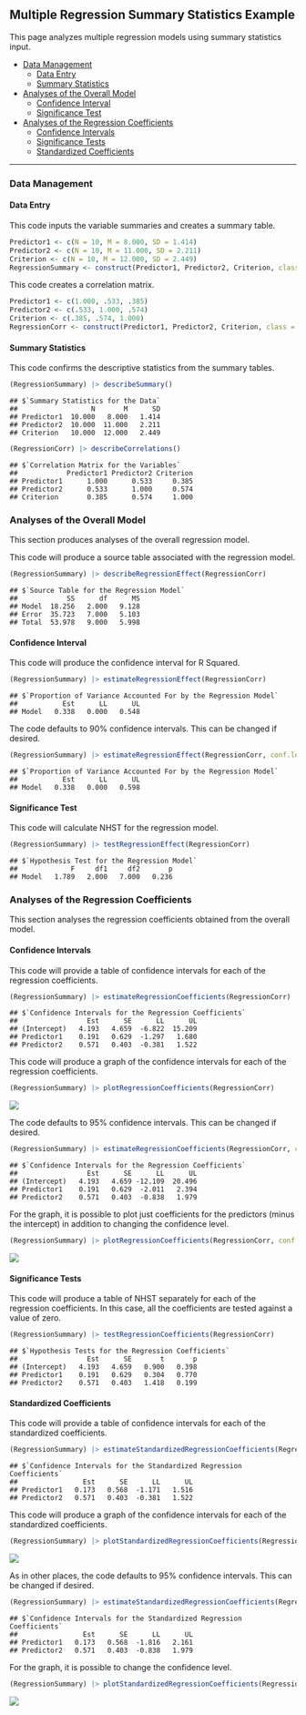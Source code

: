 
## Multiple Regression Summary Statistics Example

This page analyzes multiple regression models using summary statistics
input.

- [Data Management](#data-management)
  - [Data Entry](#data-entry)
  - [Summary Statistics](#summary-statistics)
- [Analyses of the Overall Model](#analyses-of-the-overall-model)
  - [Confidence Interval](#confidence-interval)
  - [Significance Test](#significance-test)
- [Analyses of the Regression
  Coefficients](#analyses-of-the-regression-coefficients)
  - [Confidence Intervals](#confidence-intervals)
  - [Significance Tests](#significance-tests)
  - [Standardized Coefficients](#standardized-coefficients)

------------------------------------------------------------------------

### Data Management

#### Data Entry

This code inputs the variable summaries and creates a summary table.

``` r
Predictor1 <- c(N = 10, M = 8.000, SD = 1.414)
Predictor2 <- c(N = 10, M = 11.000, SD = 2.211)
Criterion <- c(N = 10, M = 12.000, SD = 2.449)
RegressionSummary <- construct(Predictor1, Predictor2, Criterion, class = "wss")
```

This code creates a correlation matrix.

``` r
Predictor1 <- c(1.000, .533, .385)
Predictor2 <- c(.533, 1.000, .574)
Criterion <- c(.385, .574, 1.000)
RegressionCorr <- construct(Predictor1, Predictor2, Criterion, class = "corr")
```

#### Summary Statistics

This code confirms the descriptive statistics from the summary tables.

``` r
(RegressionSummary) |> describeSummary()
```

    ## $`Summary Statistics for the Data`
    ##                  N       M      SD
    ## Predictor1  10.000   8.000   1.414
    ## Predictor2  10.000  11.000   2.211
    ## Criterion   10.000  12.000   2.449

``` r
(RegressionCorr) |> describeCorrelations()
```

    ## $`Correlation Matrix for the Variables`
    ##            Predictor1 Predictor2 Criterion
    ## Predictor1      1.000      0.533     0.385
    ## Predictor2      0.533      1.000     0.574
    ## Criterion       0.385      0.574     1.000

### Analyses of the Overall Model

This section produces analyses of the overall regression model.

This code will produce a source table associated with the regression
model.

``` r
(RegressionSummary) |> describeRegressionEffect(RegressionCorr)
```

    ## $`Source Table for the Regression Model`
    ##            SS      df      MS
    ## Model  18.256   2.000   9.128
    ## Error  35.723   7.000   5.103
    ## Total  53.978   9.000   5.998

#### Confidence Interval

This code will produce the confidence interval for R Squared.

``` r
(RegressionSummary) |> estimateRegressionEffect(RegressionCorr)
```

    ## $`Proportion of Variance Accounted For by the Regression Model`
    ##           Est      LL      UL
    ## Model   0.338   0.000   0.548

The code defaults to 90% confidence intervals. This can be changed if
desired.

``` r
(RegressionSummary) |> estimateRegressionEffect(RegressionCorr, conf.level = .95)
```

    ## $`Proportion of Variance Accounted For by the Regression Model`
    ##           Est      LL      UL
    ## Model   0.338   0.000   0.598

#### Significance Test

This code will calculate NHST for the regression model.

``` r
(RegressionSummary) |> testRegressionEffect(RegressionCorr)
```

    ## $`Hypothesis Test for the Regression Model`
    ##             F     df1     df2       p
    ## Model   1.789   2.000   7.000   0.236

### Analyses of the Regression Coefficients

This section analyses the regression coefficients obtained from the
overall model.

#### Confidence Intervals

This code will provide a table of confidence intervals for each of the
regression coefficients.

``` r
(RegressionSummary) |> estimateRegressionCoefficients(RegressionCorr)
```

    ## $`Confidence Intervals for the Regression Coefficients`
    ##                 Est      SE      LL      UL
    ## (Intercept)   4.193   4.659  -6.822  15.209
    ## Predictor1    0.191   0.629  -1.297   1.680
    ## Predictor2    0.571   0.403  -0.381   1.522

This code will produce a graph of the confidence intervals for each of
the regression coefficients.

``` r
(RegressionSummary) |> plotRegressionCoefficients(RegressionCorr)
```

![](figures/Multiple-Summary-CoefficientsA-1.png)<!-- -->

The code defaults to 95% confidence intervals. This can be changed if
desired.

``` r
(RegressionSummary) |> estimateRegressionCoefficients(RegressionCorr, conf.level = .99)
```

    ## $`Confidence Intervals for the Regression Coefficients`
    ##                 Est      SE      LL      UL
    ## (Intercept)   4.193   4.659 -12.109  20.496
    ## Predictor1    0.191   0.629  -2.011   2.394
    ## Predictor2    0.571   0.403  -0.838   1.979

For the graph, it is possible to plot just coefficients for the
predictors (minus the intercept) in addition to changing the confidence
level.

``` r
(RegressionSummary) |> plotRegressionCoefficients(RegressionCorr, conf.level = .99, line = 0, intercept = FALSE)
```

![](figures/Multiple-Summary-CoefficientsB-1.png)<!-- -->

#### Significance Tests

This code will produce a table of NHST separately for each of the
regression coefficients. In this case, all the coefficients are tested
against a value of zero.

``` r
(RegressionSummary) |> testRegressionCoefficients(RegressionCorr)
```

    ## $`Hypothesis Tests for the Regression Coefficients`
    ##                 Est      SE       t       p
    ## (Intercept)   4.193   4.659   0.900   0.398
    ## Predictor1    0.191   0.629   0.304   0.770
    ## Predictor2    0.571   0.403   1.418   0.199

#### Standardized Coefficients

This code will provide a table of confidence intervals for each of the
standardized coefficients.

``` r
(RegressionSummary) |> estimateStandardizedRegressionCoefficients(RegressionCorr)
```

    ## $`Confidence Intervals for the Standardized Regression Coefficients`
    ##                Est      SE      LL      UL
    ## Predictor1   0.173   0.568  -1.171   1.516
    ## Predictor2   0.571   0.403  -0.381   1.522

This code will produce a graph of the confidence intervals for each of
the standardized coefficients.

``` r
(RegressionSummary) |> plotStandardizedRegressionCoefficients(RegressionCorr)
```

![](figures/Multiple-Summary-StandardizedA-1.png)<!-- -->

As in other places, the code defaults to 95% confidence intervals. This
can be changed if desired.

``` r
(RegressionSummary) |> estimateStandardizedRegressionCoefficients(RegressionCorr, conf.level = .99)
```

    ## $`Confidence Intervals for the Standardized Regression Coefficients`
    ##                Est      SE      LL      UL
    ## Predictor1   0.173   0.568  -1.816   2.161
    ## Predictor2   0.571   0.403  -0.838   1.979

For the graph, it is possible to change the confidence level.

``` r
(RegressionSummary) |> plotStandardizedRegressionCoefficients(RegressionCorr, conf.level = .99)
```

![](figures/Multiple-Summary-StandardizedB-1.png)<!-- -->
